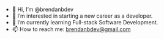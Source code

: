 - 👋 Hi, I’m @brendanbdev
- 👀 I’m interested in starting a new career as a developer.
- 🌱 I’m currently learning Full-stack Software Development.
- 📫 How to reach me: brendanbdev@gmail.com

<!---
brendanbdev/brendanbdev is a ✨ special ✨ repository because its `README.md` (this file) appears on your GitHub profile.
You can click the Preview link to take a look at your changes.
--->
